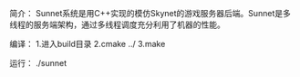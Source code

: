 简介：
Sunnet系统是用C++实现的模仿Skynet的游戏服务器后端。Sunnet是多线程的服务端架构，通过多线程调度充分利用了机器的性能。

编译：
1.进入build目录
2.cmake ../
3.make

运行：
./sunnet
